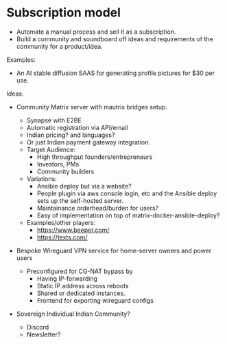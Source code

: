 # Subscription model

* Automate a manual process and sell it as a subscription.
* Build a community and soundboard off ideas and requirements of the
  community for a product/idea.

Examples:
* An AI stable diffusion SAAS for generating profile pictures for $30 per use.

Ideas:
* Community Matrix server with mautrix bridges setup.
    * Synapse with E2BE
    * Automatic registration via API/email
    * Indian pricing? and languages?
    * Or just Indian payment gateway integration.
    * Target Audience:
        * High throughput founders/entrepreneurs
        * Investors, PMs
        * Community builders
    * Variations:
        * Ansible deploy but via a website?
        * People plugin via aws console login, etc and the Ansible deploy
            sets up the self-hosted server.
        * Maintainance orderhead/burden for users?
        * Easy of implementation on top of matrix-docker-ansible-deploy?
    * Examples/other players:
        * https://www.beeper.com/
        * https://texts.com/

* Bespoke Wireguard VPN service for home-server owners and power users
    * Preconfigured for CG-NAT bypass by
        * Having IP-forwarding
        * Static IP address across reboots
        * Shared or dedicated instances.
        * Frontend for exporting wireguard configs

* Sovereign Individual Indian Community?
    * Discord 
    * Newsletter?
